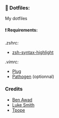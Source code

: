 ### :love_letter: Dotfiles:

My dotfiles

#### :exclamation: Requirements: 

_.zshrc:_

 - [zsh-syntax-highlight](https://github.com/zsh-users/zsh-syntax-highlighting)
 
_.vimrc:_

 - [Plug](https://github.com/junegunn/vim-plug)
 - [Pathogen](https://github.com/tpope/vim-pathogen) (optionnal)

### Credits

 - [Ben Awad](https://github.com/benawad)
 - [Luke Smith](https://gist.github.com/LukeSmithxyz)
 - [Tpope](https://github.com/tpope)
